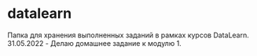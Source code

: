 # datalearn
Папка для хранения выполненных заданий в рамках курсов DataLearn.
31.05.2022 - Делаю домашнее задание к модулю 1.
